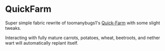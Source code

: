 # QuickFarm

Super simple fabric rewrite of toomanybugs1's [Quick-Farm](https://github.com/toomanybugs1/Quick-Farm "Quick-Farm") with some slight tweaks.

Interacting with fully mature carrots, potatoes, wheat, beetroots, and nether wart will automatically replant itself.
